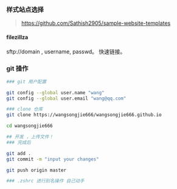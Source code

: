 ### 样式站点选择

> https://github.com/Sathish2905/sample-website-templates



#### filezillza

sftp://domain ,  username, passwd。  快速链接。



### git 操作

```sh
### git 用户配置

git config --global user.name "wang"
git config --global user.email "wang@qq.com"

### clone 仓库
git clone https://wangsongjie666/wangsongjie666.github.io

cd wangsongjie666

## 开发 ，上传文件！
### 完成后

git add .
git commit -m "input your changes"

git push origin master

### .zshrc 进行别名操作 自己动手
```

